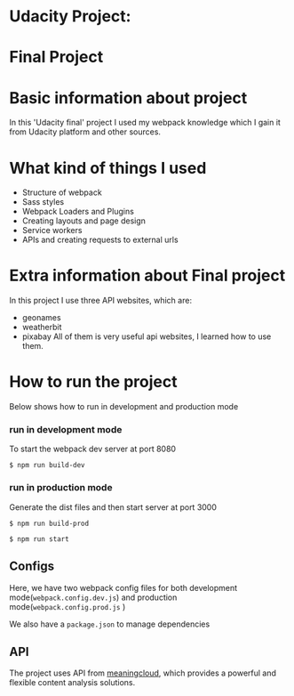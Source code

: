 # Udacity Project:

# Final Project

# Basic information about project

In this 'Udacity final' project I used my webpack knowledge which I gain it from Udacity platform and other sources. 

# What kind of things I used 
- Structure of webpack
- Sass styles
- Webpack Loaders and Plugins
- Creating layouts and page design
- Service workers
- APIs and creating requests to external urls

# Extra information about Final project
In this project I use three API websites, which are:
- geonames
- weatherbit
- pixabay
All of them is very useful api websites, I learned how to use them. 

# How to run the project

Below shows how to run in development and production mode

### run in development mode

To start the webpack dev server at port 8080

`$ npm run build-dev`

### run in production mode

Generate the dist files and then start server at port 3000

`$ npm run build-prod`

`$ npm run start`

## Configs

Here, we have two webpack config files for both development mode(`webpack.config.dev.js`) and production mode(`webpack.config.prod.js` )

We also have a `package.json` to manage dependencies

## API

The project uses API from [meaningcloud](https://weatherbit.io), which provides a powerful and flexible content analysis solutions.